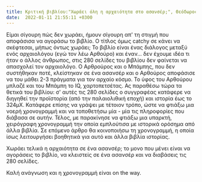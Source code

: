 ```yaml
---
title: Κριτική βιβλίου:"Χωράει όλη η αρχαιότητα στο ασανσέρ;", Θεόδωρος Παπακώστας. 
date:  2022-01-11 21:55:11 +0300
---
```


Είμαι σίγουρη πώς δεν χωράει, ήμουν σίγουρη απ' τη στιγμή που αποφάσισα να αγοράσω το βιβλίο. Ο τίτλος όμως catchy σε κάνει να σκέφτεσαι, μήπως όντως χωράει; Το βιβλίο είναι ένας διάλογος μεταξύ ενός αρχαιολόγου (εγώ τον λέω Αρθούρο) και έναν... δεν έχουμε ιδέα τι ήταν ο άλλος άνθρωπος, στις 280 σελίδες του βιβλίου δεν φαίνεται να απασχολεί τον αρχαιολόγο. Ο Αρθρούρος και ο Μπάμπης, που δεν συστήθηκαν ποτέ, κλείστηκαν σε ένα ασανσέρ και ο Αρθούρος αποφάσισε να του μάθει 2-3 πράγματα για τον αρχαίο κόσμο. Το ύφος του Αρθούρου μπλαζέ και του Μπάμπη το IQ, χαρτοπετσέτας. Ας παραθέσω τώρα τα θετικά του βιβλίου: σ' αυτές τις 280 σελίδες ο συγγραφέας κατάφερε να διηγηθεί την προϊστορία (από την παλαιολιθική εποχή) και ιστορία έως το 324μΧ. Κατάφερε επίσης να γράψει με τέτοιον τρόπο, ώστε να φτιάξω μια νοερή χρονογραμμή και να τοποθετήσω μία - μία τις πληροφορίες που διάβασα σε αυτήν. Τέλος, με παρακίνησε να φτιάξω μια υπαρκτή, χειρόγραφη χρονογραμμή την οποία εμπλούτισα με ιστορικά ορόσημα από άλλα βιβλία. Σε επόμενο άρθρο θα κοινοποιήσω τη χρονογραμμή, η οποία ίσως λειτουργήσει βοηθητικά για αυτό και άλλα βιβλία ιστορίας.

Χωράει τελικά η αρχαιότητα σε ένα ασανσέρ; το μονο που μένει είναι να αγοράσεις το βιβλίο, να κλειστείς σε ένα ασανσέρ και να διαβάσεις τις 280 σελίδες.

Καλή ανάγνωση και η χρονογραμμή είναι on the way.
